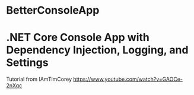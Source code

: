 # BetterConsoleApp
# .NET Core Console App with Dependency Injection, Logging, and Settings

Tutorial from 
IAmTimCorey
https://www.youtube.com/watch?v=GAOCe-2nXqc
